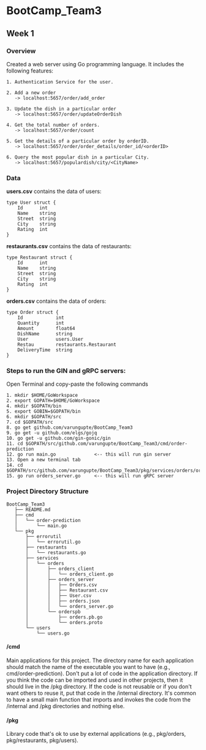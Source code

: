 # BootCamp_Team3

## Week 1
### Overview
Created a web server using Go programming language. 
It includes the following features:
```
1. Authentication Service for the user.

2. Add a new order
   -> localhost:5657/order/add_order

3. Update the dish in a particular order
   -> localhost:5657/order/updateOrderDish

4. Get the total number of orders.
   -> localhost:5657/order/count
    
5. Get the details of a particular order by orderID.
   -> localhost:5657/order/order_details/order_id/<orderID>

6. Query the most popular dish in a particular City.
   -> localhost:5657/populardish/city/<CityName>
```

### Data
**users.csv** contains the data of users:
```
type User struct {
    Id      int
    Name    string
    Street  string
    City    string
    Rating  int
}
```

**restaurants.csv** contains the data of restaurants:
```
type Restaurant struct {
    Id      int
    Name    string
    Street  string
    City    string
    Rating  int
}
```

**orders.csv** contains the data of orders:
```
type Order struct {
    Id            int
    Quantity      int
    Amount        float64
    DishName      string
    User          users.User
    Restau        restaurants.Restaurant
    DeliveryTime  string
}
```

### Steps to run the GIN and gRPC servers:
Open Terminal and copy-paste the following commands
```
1. mkdir $HOME/GoWorkspace
2. export GOPATH=$HOME/GoWorkspace
4. mkdir $GOPATH/bin
5. export GOBIN=$GOPATH/bin
6. mkdir $GOPATH/src
7. cd $GOPATH/src
8. go get github.com/varungupte/BootCamp_Team3
9. go get -u github.com/elgs/gojq
10. go get -u github.com/gin-gonic/gin
11. cd $GOPATH/src/github.com/varungupte/BootCamp_Team3/cmd/order-prediction
12. go run main.go              <-- this will run gin server
13. Open a new terminal tab
14. cd $GOPATH/src/github.com/varungupte/BootCamp_Team3/pkg/services/orders/orders_server
15. go run orders_server.go     <-- this will run gRPC server
```

### Project Directory Structure
```
BootCamp_Team3
   ├── README.md
   ├── cmd
   │   └── order-prediction
   │       └── main.go
   └── pkg
       ├── errorutil
       │   └── errorutil.go
       ├── restaurants
       │   └── restaurants.go
       ├── services
       │   └── orders
       │       ├── orders_client
       │       │   └── orders_client.go
       │       ├── orders_server
       │       │   ├── Orders.csv
       │       │   ├── Restaurant.csv
       │       │   ├── User.csv
       │       │   ├── orders.json
       │       │   └── orders_server.go
       │       └── orderspb
       │           ├── orders.pb.go
       │           └── orders.proto
       └── users
           └── users.go
```

#### /cmd
Main applications for this project.
The directory name for each application should match the name of the executable you want to have (e.g., cmd/order-prediction).
Don't put a lot of code in the application directory. If you think the code can be imported and used in other projects, then it should live in the /pkg directory. If the code is not reusable or if you don't want others to reuse it, 
put that code in the /internal directory.
It's common to have a small main function that imports and invokes the code from the /internal and /pkg directories and nothing else.

#### /pkg
Library code that's ok to use by external applications (e.g., pkg/orders, pkg/restaurants, pkg/users). 
